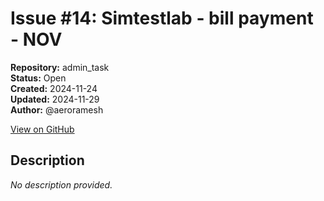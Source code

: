# Issue #14: Simtestlab - bill payment - NOV

**Repository:** admin_task  
**Status:** Open  
**Created:** 2024-11-24  
**Updated:** 2024-11-29  
**Author:** @aeroramesh  

[View on GitHub](https://github.com/Simtestlab/admin_task/issues/14)

## Description

*No description provided.*